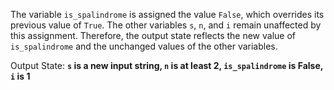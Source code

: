 The variable `is_spalindrome` is assigned the value `False`, which overrides its previous value of `True`. The other variables `s`, `n`, and `i` remain unaffected by this assignment. Therefore, the output state reflects the new value of `is_spalindrome` and the unchanged values of the other variables.

Output State: **`s` is a new input string, `n` is at least 2, `is_spalindrome` is False, `i` is 1**
